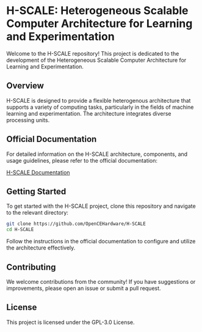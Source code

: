 # H-SCALE: Heterogeneous Scalable Computer Architecture for Learning and Experimentation

Welcome to the H-SCALE repository! This project is dedicated to the development of the Heterogeneous Scalable Computer Architecture for Learning and Experimentation.

## Overview

H-SCALE is designed to provide a flexible heterogenous architecture that supports a variety of computing tasks, particularly in the fields of machine learning and experimentation. The architecture integrates diverse processing units.

## Official Documentation

For detailed information on the H-SCALE architecture, components, and usage guidelines, please refer to the official documentation:

[H-SCALE Documentation](https://opencehardware.github.io/H-SCALE/)

## Getting Started

To get started with the H-SCALE project, clone this repository and navigate to the relevant directory:

```bash
git clone https://github.com/OpenCEHardware/H-SCALE
cd H-SCALE
```

Follow the instructions in the official documentation to configure and utilize the architecture effectively.

## Contributing

We welcome contributions from the community! If you have suggestions or improvements, please open an issue or submit a pull request.

## License

This project is licensed under the GPL-3.0 License.